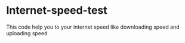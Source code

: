 # Internet-speed-test
This code help you to your internet speed like downloading speed and uploading speed
